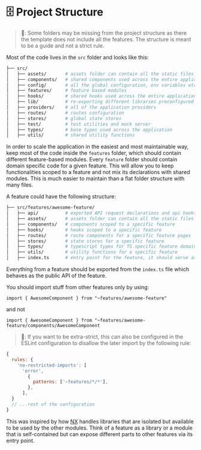 # 🗄️ Project Structure

> 📝: Some folders may be missing from the project structure as there the template does not include all the features. The structure is meant to be a guide and not a strict rule.

Most of the code lives in the `src` folder and looks like this:

```sh
├── src/
│   ├── assets/       # assets folder can contain all the static files such as images, fonts, etc.
│   ├── components/   # shared components used across the entire application
│   ├── config/       # all the global configuration, env variables etc. get exported from here and used in the app
│   ├── features/     # feature based modules
│   ├── hooks/        # shared hooks used across the entire application
│   ├── lib/          # re-exporting different libraries preconfigured for the application
│   ├── providers/    # all of the application providers
│   ├── routes/       # routes configuration
│   ├── stores/       # global state stores
│   ├── test/         # test utilities and mock server
│   ├── types/        # base types used across the application
│   ├── utils/        # shared utility functions
```

In order to scale the application in the easiest and most maintainable way, keep most of the code inside the `features` folder, which should contain different feature-based modules. Every `feature` folder should contain domain specific code for a given feature. This will allow you to keep functionalities scoped to a feature and not mix its declarations with shared modules. This is much easier to maintain than a flat folder structure with many files.

A feature could have the following structure:

```sh
├── src/features/awesome-feature/
│   ├── api/          # exported API request declarations and api hooks related to a specific feature
│   ├── assets/       # assets folder can contain all the static files for a specific feature
│   ├── components/   # components scoped to a specific feature
│   ├── hooks/        # hooks scoped to a specific feature
│   ├── routes/       # route components for a specific feature pages
│   ├── stores/       # state stores for a specific feature
│   ├── types/        # typescript types for TS specific feature domain
│   ├── utils/        # utility functions for a specific feature
│   ├── index.ts      # entry point for the feature, it should serve as the public API of the given feature and exports everything that should be used outside the feature
```

Everything from a feature should be exported from the `index.ts` file which behaves as the public API of the feature.

You should import stuff from other features only by using:

`import { AwesomeComponent } from "~features/awesome-feature"`

and not

`import { AwesomeComponent } from "~features/awesome-feature/components/AwesomeComponent`

> 📝: If you want to be extra-strict, this can also be configured in the ESLint configuration to disallow the later import by the following rule:

```js
{
  rules: {
    'no-restricted-imports': [
      'error',
        {
          patterns: ['~features/*/*'],
        },
      ],
  }
  // ...rest of the configuration
}
```

This was inspired by how [NX](https://nx.dev/) handles libraries that are isolated but available to be used by the other modules. Think of a feature as a library or a module that is self-contained but can expose different parts to other features via its entry point.
